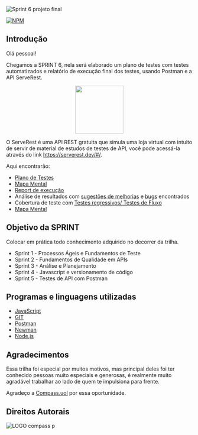 ![Sprint 6 projeto final](https://user-images.githubusercontent.com/109304734/187513290-3f5e55b5-1c93-4adf-b7b9-e9f768cbe3aa.png)

[![NPM](https://img.shields.io/npm/l/react)](https://github.com/clascleo/Rocketman_Cleonice_Souza_Compass/blob/main/license)

## Introdução

Olá pessoal!

Chegamos a SPRINT 6, nela será elaborado um plano de testes com testes automatizados e relatório de execução final dos testes, usando Postman e a API ServeRest.

<div align="center">
<img src="https://user-images.githubusercontent.com/109304734/187521207-374f54a1-ebb1-4c87-b960-cd78ccc0a11f.png" width="130px" />
</div>

O ServeRest é uma API REST gratuita que simula uma loja virtual com intuito de servir de material de estudos de testes de API, você pode acessá-la através do link https://serverest.dev/#/.


 Aqui encontrarão: 
 
* [Plano de Testes](https://www.canva.com/design/DAFKcY9dt9c/fdR2fjoBLY5-naQgLYUzcg/view?utm_content=DAFKcY9dt9c&utm_campaign=designshare&utm_medium=link&utm_source=homepage_design_menu)
* [Mapa Mental](https://github.com/clascleo/Rocketman_Cleonice_Souza_SPRINT-6/blob/develop/Mapa%20mental%20-%20API%20-%20Serverest.pdf)
* [Report de execução](https://github.com/clascleo/Rocketman_Cleonice_Souza_SPRINT-6/blob/develop/NEWMAN/Newman%20print.png)
* Análise de resultados com [sugestões de melhorias](https://github.com/clascleo/Rocketman_Cleonice_Souza_SPRINT-6/blob/main/.github/ISSUE_TEMPLATE/sugest-o-de-melhoria.md) e [bugs](https://github.com/clascleo/Rocketman_Cleonice_Souza_SPRINT-6/issues) encontrados
* Cobertura de teste com [Testes regressivos/ Testes de Fluxo](https://github.com/clascleo/Rocketman_Cleonice_Souza_SPRINT-6/tree/develop/Resultado%20dos%20testes%20Postman)
* [Mapa Mental](https://github.com/clascleo/Rocketman_Cleonice_Souza_SPRINT-6/blob/develop/Mapa%20mental%20-%20API%20-%20Serverest.pdf)

## Objetivo da SPRINT

 Colocar em prática todo conhecimento adquirido no decorrer da trilha.
 
 * Sprint 1 - Processos Ágeis e Fundamentos de Teste
 * Sprint 2 - Fundamentos de Qualidade em APIs
 * Sprint 3 - Análise e Planejamento
 * Sprint 4 - Javascript e versionamento de código
 * Sprint 5 - Testes de API com Postman
 
 ## Programas e linguagens utilizadas
 
* [JavaScript](https://www.microsoft.com/pt-br/p/javascript/9nblggh07nrx?activetab=pivot:overviewtab)
* [GIT](https://git-scm.com/download/win)
* [Postman](https://postman.softonic.com.br/)
* [Newman](https://adevait.com/qa/how-to-create-elegant-html-reports-in-postman#installing-newman-and-html-reporters)
* [Node.js](https://nodejs.org/)

## Agradecimentos

Essa trilha foi especial por muitos motivos, mas principal deles foi ter conhecido pessoas muito especiais e generosas, é realmente muito agradável trabalhar ao lado de quem te impulsiona para frente. 

Agradeço a [Compass.uol](https://compass.uol/en/home/) por essa oportunidade.


## Direitos Autorais
![LOGO compass p](https://user-images.githubusercontent.com/109304734/187517627-1098dd45-333c-45e2-a279-44e09cf774bf.png)
